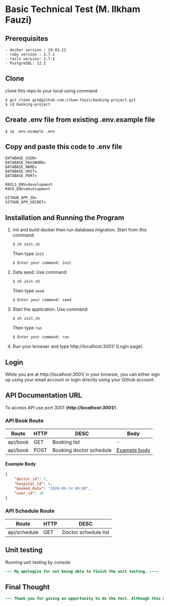# Basic Technical Test (M. Ilkham Fauzi)

## Prerequisites
```shell
- docker version : 19.03.12
- ruby version : 2.7.1
- rails version: 2.7.1
- PostgreSQL: 12.2  
```

## Clone
clone this repo to your local using command
```shell
$ git clone git@github.com:ilham-fauzi/booking-project.git
$ cd booking-project
```
## Create .env file from existing .env.example file
```shell
$ cp .env.example .env
```

## Copy and paste this code to .env file
```shell
DATABASE_USER=
DATABASE_PASSWORD=
DATABASE_NAME=
DATABASE_HOST=
DATABASE_PORT=

RAILS_ENV=development
RACK_ENV=development

GITHUB_APP_ID=
GITHUB_APP_SECRET=
```

## Installation and Running the Program
1. init and build docker then run database migration. 
Start from this command:

    ```shell
    $ sh init.sh
    ```
    Then type `init`
    ```shell
    $ Enter your command: init
    ```

2. Data seed. Use command:

    ```shell
    $ sh init.sh
    ```
    Then type `seed`
    ```shell
    $ Enter your command: seed
    ```

3. Start the application. Use command:

    ```shell
    $ sh init.sh
    ```
    Then type `run`
    ```shell
    $ Enter your command: run
    ```
4. Run your browser and type http://localhost:3001/ (Login page).

## Login
While you are at http://localhost:3001/ in your browser, you can either sign up using your email account or login directly using your Github account.

## API Documentation URL 
To access API use port 3001 (***http://localhost:3001/***).

### API Book Route
| Route                   | HTTP | DESC                             | Body                          |
| ----------------------- | ---- | -------------------------------- | -                             |
| api/book                | GET  | Booking list                     | -                             |
| api/book                | POST | Booking doctor schedule          | [Example body](#example-body) |

#### Example Body
```json
{   
    "doctor_id": 7,
    "hospital_id": 4,
    "booked_date": "2020-09-24 00:00",
    "user_id": 10
}
```
### API Schedule Route

| Route                   | HTTP | DESC                             |
| ----------------------- | ---- | -------------------------------- |
| api/schedule            | GET  | Doctor schedule list             |


## Unit testing
Running unit testing by console
```diff
--- My apologize for not being able to finish the unit testing. ----
```

## Final Thought
```diff
--- Thank you for giving an opportunity to do the test. Although this might be far from expectations, I did my best since this is my first time using ruby and rails framework. ---
```

